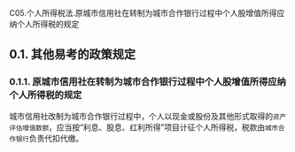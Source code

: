 C05.个人所得税法.原城市信用社在转制为城市合作银行过程中个人股增值所得应纳个人所得税的规定

## 0.1. 其他易考的政策规定

### 0.1.1. 原城市信用社在转制为城市合作银行过程中个人股增值所得应纳个人所得税的规定

城市信用社改制为城市合作银行过程中，个人以现金或股份及其他形式取得的`资产评估增值数额`，应当按“利息、股息、红利所得”项目计征个人所得税，税款由`城市合作银行`负责代扣代缴。
